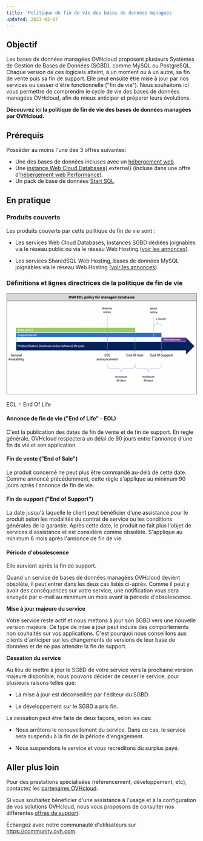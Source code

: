 ```yaml
---
title: 'Politique de fin de vie des bases de données managées'
updated: 2023-03-07
---
```


## Objectif

Les bases de données managées OVHcloud proposent plusieurs Systèmes de Gestion de Bases de Données (SGBD), comme MySQL ou PostgreSQL. Chaque version de ces logiciels atteint, à un moment ou à un autre, sa fin de vente puis sa fin de support. Elle peut ensuite être mise à jour par nos services ou cesser d'être fonctionnelle ("fin de vie"). Nous souhaitons ici vous permettre de comprendre le cycle de vie des bases de données managées OVHcloud, afin de mieux anticiper et préparer leurs évolutions.

**Découvrez ici la politique de fin de vie des bases de données managées par OVHcloud.**

## Prérequis

Posséder au moins l'une des 3 offres suivantes:

- Une des bases de données incluses avec un [hébergement web](https://www.ovhcloud.com/fr/web-hosting/).
- Une [instance Web Cloud Databases](https://www.ovhcloud.com/fr/web-cloud/databases/){.external} (incluse dans une offre d'[hébergement web Performance](https://www.ovhcloud.com/fr/web-hosting/)).
- Un pack de base de données [Start SQL](https://www.ovhcloud.com/fr/web-hosting/options/start-sql/).

## En pratique

### Produits couverts

Les produits couverts par cette politique de fin de vie sont :

- Les services Web Cloud Databases, instances SGBD dédiées joignables via le réseau public ou via le réseau Web Hosting ([voir les annonces](/pages/web_cloud/web_cloud_databases/clouddb-eos-eol)).

- Les services SharedSQL Web Hosting, bases de données MySQL joignables via le réseau Web Hosting ([voir les annonces](/pages/web_cloud/web_hosting/sql_eos_eol)).

### Définitions et lignes directrices de la politique de fin de vie

![timeline](images/ovhcloud-eol-policy-for-managed-databases-timeline.png)

EOL = End Of Life

#### Annonce de fin de vie ("End of Life" - EOL)

C'est la publication des dates de fin de vente et de fin de support. En règle générale, OVHcloud respectera un délai de 90 jours entre l'annonce d'une fin de vie et son application.

#### Fin de vente ("End of Sale")

Le produit concerné ne peut plus être commandé au-delà de cette date. Comme annoncé précédemment, cette règle s'applique au minimum 90 jours après l'annonce de fin de vie.

#### Fin de support ("End of Support")

La date jusqu'à laquelle le client peut bénéficier d’une assistance pour le produit selon les modalités du contrat de service ou les conditions générales de la garantie.
Après cette date, le produit ne fait plus l'objet de services d'assistance et est considéré comme obsolète.
S'applique au minimum 6 mois après l'annonce de fin de vie.

#### Période d'obsolescence

Elle survient après la fin de support.

Quand un service de bases de données managées OVHcloud devient obsolète, il peut entrer dans les deux cas listés ci-après.
Comme il peut y avoir des conséquences sur votre service, une notification vous sera envoyée par e-mail au minimum un mois avant la période d'obsolescence.

**Mise à jour majeure du service**

Votre service reste actif et nous mettons à jour son SGBD vers une nouvelle version majeure.
Ce type de mise à jour peut induire des comportements non souhaités sur vos applications. C'est pourquoi nous conseillons aux clients d'anticiper sur les changements de versions de leur base de données et de ne pas attendre la fin de support.

**Cessation du service**

Au lieu de mettre à jour le SGBD de votre service vers la prochaine version majeure disponible, nous pouvons décider de cesser le service, pour plusieurs raisons telles que:

- La mise à jour est déconseillée par l'éditeur du SGBD.

- Le développement sur le SGBD a pris fin.

La cessation peut être faite de deux façons, selon les cas:

- Nous arrêtons le renouvellement du service. Dans ce cas, le service sera suspendu à la fin de la période d'engagement.

- Nous suspendons le service et vous recréditons du surplus payé.

## Aller plus loin

Pour des prestations spécialisées (référencement, développement, etc), contactez les [partenaires OVHcloud](/links/partner).

Si vous souhaitez bénéficier d'une assistance à l'usage et à la configuration de vos solutions OVHcloud, nous vous proposons de consulter nos différentes [offres de support](/links/support).

Échangez avec notre communauté d'utilisateurs sur <https://community.ovh.com>.